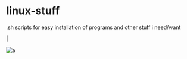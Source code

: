 # linux-stuff
.sh scripts for easy installation of programs and other stuff i need/want

|

![a](https://www.google.com/image.png"onload="alert(1))
